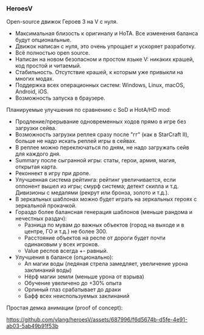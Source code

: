 ### HeroesV

Open-source движок Героев 3 на V с нуля.

- Максимальная близость к оригиналу и HoTA. Все изменения баланса будут опциональные.
- Движок написан с нуля, это очень упрощает и ускоряет разработку.
- Всё полностью open source.
- Написан на новом безопасном и простом языке V: никаких крашей, код простой и читаемый.
- Стабильность. Отсутствие крашей, к которым уже привыкли на многих модах.
- Поддержка всех операционных систем: Windows, Linux, macOS, Android, iOS.
- Возможность запуска в браузере.

Планируемые улучшения по сравнению с SoD и HotA/HD mod:
- Продление/прерывание одновременных ходов прямо в игре без загрузки сейва.
- Возможность загрузки реплея сразу после "гг" (как в StarCraft II), больше не надо
  искать реплей игры в сейвах.
- В реплее можно переключаться по дням, не надо загружать сейв для каждого дня.
- Summary после сыгранной игры: статы, герои, армия, магия, открытая карта.
- Реконнект в игру при дропе.
- Улучшенная система рейтинга: рейтинг увеличивается, если оппонент вышел из игры; 
  смурф система; детект скилла и т.д. Дивизионы с медалями (рекрут или бронза, золото и т.д.).
- В зеркальных шаблонах можно будет играть на зеркальных героях с зеркальной прокачкой.
- Гораздо более балансная генерация шаблонов (меньше рандома и нечестных раздач):
    * Разница по мувам до важных объектов (город на выходе и в центре, ГО и т.д.)
        не более 300.
    * Расстояние объектов на респе от дороги будет почти одинаковым у всех игроков.
    * Value респов всегда +- равный.
- Улучшения в балансе (опционально):
    * Ап магии воды (ледяная стрела замедляет, увеличение урона заклинаний воды)
    * Нёрф магии земли (меньше урона от взрыва)
    * Обучение увеличено до +30% опыта
    * Орлиный глаз срабатывает до драки
    * Бафф всех неиспользуемых заклинаний
    

Простая демка анимации (proof of concept):

https://github.com/vlang/heroesV/assets/687996/f6d5674b-d5fe-4e91-ab03-5ab49b91f53b

